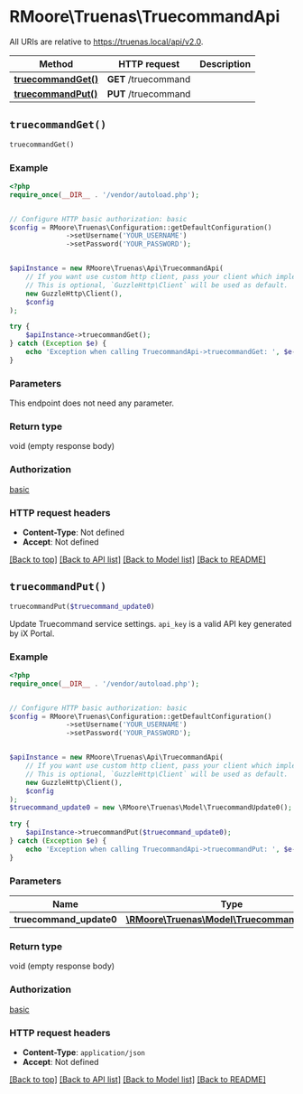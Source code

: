 # RMoore\Truenas\TruecommandApi

All URIs are relative to https://truenas.local/api/v2.0.

Method | HTTP request | Description
------------- | ------------- | -------------
[**truecommandGet()**](TruecommandApi.md#truecommandGet) | **GET** /truecommand | 
[**truecommandPut()**](TruecommandApi.md#truecommandPut) | **PUT** /truecommand | 


## `truecommandGet()`

```php
truecommandGet()
```





### Example

```php
<?php
require_once(__DIR__ . '/vendor/autoload.php');


// Configure HTTP basic authorization: basic
$config = RMoore\Truenas\Configuration::getDefaultConfiguration()
              ->setUsername('YOUR_USERNAME')
              ->setPassword('YOUR_PASSWORD');


$apiInstance = new RMoore\Truenas\Api\TruecommandApi(
    // If you want use custom http client, pass your client which implements `GuzzleHttp\ClientInterface`.
    // This is optional, `GuzzleHttp\Client` will be used as default.
    new GuzzleHttp\Client(),
    $config
);

try {
    $apiInstance->truecommandGet();
} catch (Exception $e) {
    echo 'Exception when calling TruecommandApi->truecommandGet: ', $e->getMessage(), PHP_EOL;
}
```

### Parameters

This endpoint does not need any parameter.

### Return type

void (empty response body)

### Authorization

[basic](../../README.md#basic)

### HTTP request headers

- **Content-Type**: Not defined
- **Accept**: Not defined

[[Back to top]](#) [[Back to API list]](../../README.md#endpoints)
[[Back to Model list]](../../README.md#models)
[[Back to README]](../../README.md)

## `truecommandPut()`

```php
truecommandPut($truecommand_update0)
```



Update Truecommand service settings.  `api_key` is a valid API key generated by iX Portal.

### Example

```php
<?php
require_once(__DIR__ . '/vendor/autoload.php');


// Configure HTTP basic authorization: basic
$config = RMoore\Truenas\Configuration::getDefaultConfiguration()
              ->setUsername('YOUR_USERNAME')
              ->setPassword('YOUR_PASSWORD');


$apiInstance = new RMoore\Truenas\Api\TruecommandApi(
    // If you want use custom http client, pass your client which implements `GuzzleHttp\ClientInterface`.
    // This is optional, `GuzzleHttp\Client` will be used as default.
    new GuzzleHttp\Client(),
    $config
);
$truecommand_update0 = new \RMoore\Truenas\Model\TruecommandUpdate0(); // \RMoore\Truenas\Model\TruecommandUpdate0

try {
    $apiInstance->truecommandPut($truecommand_update0);
} catch (Exception $e) {
    echo 'Exception when calling TruecommandApi->truecommandPut: ', $e->getMessage(), PHP_EOL;
}
```

### Parameters

Name | Type | Description  | Notes
------------- | ------------- | ------------- | -------------
 **truecommand_update0** | [**\RMoore\Truenas\Model\TruecommandUpdate0**](../Model/TruecommandUpdate0.md)|  | [optional]

### Return type

void (empty response body)

### Authorization

[basic](../../README.md#basic)

### HTTP request headers

- **Content-Type**: `application/json`
- **Accept**: Not defined

[[Back to top]](#) [[Back to API list]](../../README.md#endpoints)
[[Back to Model list]](../../README.md#models)
[[Back to README]](../../README.md)
